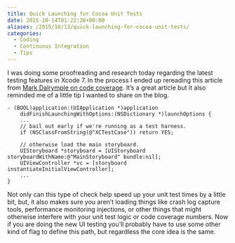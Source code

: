 ```yaml
---
title: Quick Launching for Cocoa Unit Tests
date: 2015-10-14T01:22:26+00:00
aliases: /2015/10/13/quick-launching-for-cocoa-unit-tests/
categories:
  - Coding
  - Continuous Integration
  - Tips
---
```


I was doing some proofreading and research today regarding the latest testing features in Xcode 7. In the process I ended up rereading this article from [Mark Dalrymple on code coverage][1]. It&#8217;s a great article but it also reminded me of a little tip I wanted to share on the blog.

    - (BOOL)application:(UIApplication *)application
        didFinishLaunchingWithOptions:(NSDictionary *)launchOptions {
        ...
        // bail out early if we're running as a test harness.
        if (NSClassFromString(@"XCTestCase")) return YES;

        // otherwise load the main storyboard.
        UIStoryboard *storyboard = [UIStoryboard storyboardWithName:@"MainStoryboard" bundle:nil];
        UIViewController *vc = [storyboard instantiateInitialViewController];
        ...
    }

Not only can this type of check help speed up your unit test times by a little bit, but, it also makes sure you aren&#8217;t loading things like crash log capture tools, performance monitoring injections, or other things that might otherwise interfere with your unit test logic or code coverage numbers. Now if you are doing the new UI testing you&#8217;ll probably have to use some other kind of flag to define this path, but regardless the core idea is the same.

[1]: https://www.bignerdranch.com/blog/weve-got-you-covered/
